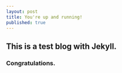 ```yaml
---
layout: post
title: You're up and running!
published: true
---
```

## This is a test blog with Jekyll.
### Congratulations.
